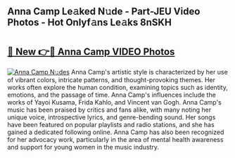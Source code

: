 ## Anna Camp Le𝚊ked N𝚞de - Part-JEU Video Photos - Hot Onlyf𝚊ns Le𝚊ks 8nSKH

# <h2><a href="http://ab38044.deff.icu/?id=Anna+Camp">🔗 New 👉🔴 Anna Camp VIDEO Photos</a></h2>

[![Anna Camp N𝚞des](https://i.imgur.com/rIISA9y.gif)](http://ab38044.deff.icu/?id=Anna+Camp)
Anna Camp's artistic style is characterized by her use of vibrant colors, intricate patterns, and thought-provoking themes. Her works often explore the human condition, examining topics such as identity, emotions, and the passage of time. Anna Camp's influences include the works of Yayoi Kusama, Frida Kahlo, and Vincent van Gogh. Anna Camp's music has been praised by critics and fans alike, with many noting her unique voice, introspective lyrics, and genre-bending sound. Her songs have been featured on popular playlists and radio stations, and she has gained a dedicated following online. Anna Camp has also been recognized for her advocacy work, particularly in the area of mental health awareness and support for young women in the music industry.
